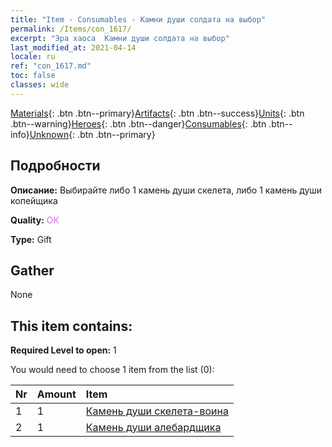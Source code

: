 ```yaml
---
title: "Item - Consumables - Камни души солдата на выбор"
permalink: /Items/con_1617/
excerpt: "Эра хаоса  Камни души солдата на выбор"
last_modified_at: 2021-04-14
locale: ru
ref: "con_1617.md"
toc: false
classes: wide
---
```

 [Materials](/ru/Items/){: .btn .btn--primary}[Artifacts](/ru/Items/Artifacts/){: .btn .btn--success}[Units](/ru/Items/Units/){: .btn .btn--warning}[Heroes](/ru/Items/Heroes/){: .btn .btn--danger}[Consumables](/ru/Items/Consumables/){: .btn .btn--info}[Unknown](/ru/Items/Unknown/){: .btn .btn--primary}

## Подробности
 **Описание:** Выбирайте либо 1 камень души скелета, либо 1 камень души копейщика

 **Quality:** <span style="color: #DA70D6">OK</span>

 **Type:** Gift

## Gather

  None

## This item contains:

 **Required Level to open:** 1

 You would need to choose 1 item from the list (0):

  | Nr | Amount |     Item    |
  |:---|:-------|:------------|
  | 1 | 1 | [Камень души скелета-воина](/ru/Items/unt_297/) | 
  | 2 | 1 | [Камень души алебардщика](/ru/Items/unt_282/) | 
